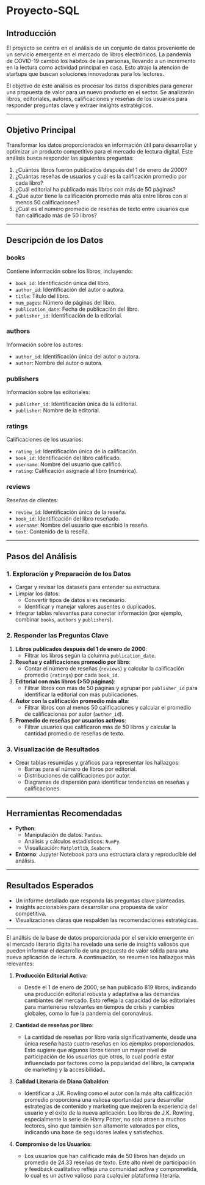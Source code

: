 # Proyecto-SQL

## Introducción

El proyecto se centra en el análisis de un conjunto de datos proveniente de un servicio emergente en el mercado de libros electrónicos. La pandemia de COVID-19 cambió los hábitos de las personas, llevando a un incremento en la lectura como actividad principal en casa. Esto atrajo la atención de startups que buscan soluciones innovadoras para los lectores.

El objetivo de este análisis es procesar los datos disponibles para generar una propuesta de valor para un nuevo producto en el sector. Se analizarán libros, editoriales, autores, calificaciones y reseñas de los usuarios para responder preguntas clave y extraer insights estratégicos.

---

## Objetivo Principal

Transformar los datos proporcionados en información útil para desarrollar y optimizar un producto competitivo para el mercado de lectura digital. Este análisis busca responder las siguientes preguntas:
1. ¿Cuántos libros fueron publicados después del 1 de enero de 2000?
2. ¿Cuántas reseñas de usuarios y cuál es la calificación promedio por cada libro?
3. ¿Cuál editorial ha publicado más libros con más de 50 páginas?
4. ¿Qué autor tiene la calificación promedio más alta entre libros con al menos 50 calificaciones?
5. ¿Cuál es el número promedio de reseñas de texto entre usuarios que han calificado más de 50 libros?

---

## Descripción de los Datos

### **books**
Contiene información sobre los libros, incluyendo:
- `book_id`: Identificación única del libro.
- `author_id`: Identificación del autor o autora.
- `title`: Título del libro.
- `num_pages`: Número de páginas del libro.
- `publication_date`: Fecha de publicación del libro.
- `publisher_id`: Identificación de la editorial.

### **authors**
Información sobre los autores:
- `author_id`: Identificación única del autor o autora.
- `author`: Nombre del autor o autora.

### **publishers**
Información sobre las editoriales:
- `publisher_id`: Identificación única de la editorial.
- `publisher`: Nombre de la editorial.

### **ratings**
Calificaciones de los usuarios:
- `rating_id`: Identificación única de la calificación.
- `book_id`: Identificación del libro calificado.
- `username`: Nombre del usuario que calificó.
- `rating`: Calificación asignada al libro (numérica).

### **reviews**
Reseñas de clientes:
- `review_id`: Identificación única de la reseña.
- `book_id`: Identificación del libro reseñado.
- `username`: Nombre del usuario que escribió la reseña.
- `text`: Contenido de la reseña.

---

## Pasos del Análisis

### 1. **Exploración y Preparación de los Datos**
- Cargar y revisar los datasets para entender su estructura.
- Limpiar los datos:
  - Convertir tipos de datos si es necesario.
  - Identificar y manejar valores ausentes o duplicados.
- Integrar tablas relevantes para conectar información (por ejemplo, combinar `books`, `authors` y `publishers`).

### 2. **Responder las Preguntas Clave**
1. **Libros publicados después del 1 de enero de 2000**:
   - Filtrar los libros según la columna `publication_date`.
2. **Reseñas y calificaciones promedio por libro**:
   - Contar el número de reseñas (`reviews`) y calcular la calificación promedio (`ratings`) por cada `book_id`.
3. **Editorial con más libros (>50 páginas)**:
   - Filtrar libros con más de 50 páginas y agrupar por `publisher_id` para identificar la editorial con más publicaciones.
4. **Autor con la calificación promedio más alta**:
   - Filtrar libros con al menos 50 calificaciones y calcular el promedio de calificaciones por autor (`author_id`).
5. **Promedio de reseñas por usuarios activos**:
   - Filtrar usuarios que calificaron más de 50 libros y calcular la cantidad promedio de reseñas de texto.

### 3. **Visualización de Resultados**
- Crear tablas resumidas y gráficos para representar los hallazgos:
  - Barras para el número de libros por editorial.
  - Distribuciones de calificaciones por autor.
  - Diagramas de dispersión para identificar tendencias en reseñas y calificaciones.

---

## Herramientas Recomendadas
- **Python**:
  - Manipulación de datos: `Pandas`.
  - Análisis y cálculos estadísticos: `NumPy`.
  - Visualización: `Matplotlib`, `Seaborn`.
- **Entorno**: Jupyter Notebook para una estructura clara y reproducible del análisis.

---

## Resultados Esperados
- Un informe detallado que responda las preguntas clave planteadas.
- Insights accionables para desarrollar una propuesta de valor competitiva.
- Visualizaciones claras que respalden las recomendaciones estratégicas.

---
El análisis de la base de datos proporcionada por el servicio emergente en el mercado literario digital ha revelado una serie de insights valiosos que pueden informar el desarrollo de una propuesta de valor sólida para una nueva aplicación de lectura. A continuación, se resumen los hallazgos más relevantes:

1. **Producción Editorial Activa**:
   - Desde el 1 de enero de 2000, se han publicado 819 libros, indicando una producción editorial robusta y adaptativa a las demandas cambiantes del mercado. Esto refleja la capacidad de las editoriales para mantenerse relevantes en tiempos de crisis y cambios globales, como lo fue la pandemia del coronavirus.

2. **Cantidad de reseñas por libro**:
   - La cantidad de reseñas por libro varía significativamente, desde una única reseña hasta cuatro reseñas en los ejemplos proporcionados. Esto sugiere que algunos libros tienen un mayor nivel de participación de los usuarios que otros, lo cual podría estar influenciado por factores como la popularidad del libro, la campaña de marketing y la accesibilidad..

3. **Calidad Literaria de Diana Gabaldon**:
   - Identificar a J.K. Rowling como el autor con la más alta calificación promedio proporciona una valiosa oportunidad para desarrollar estrategias de contenido y marketing que mejoren la experiencia del usuario y el éxito de la nueva aplicación. Los libros de J.K. Rowling, especialmente la serie de Harry Potter, no solo atraen a muchos lectores, sino que también son altamente valorados por ellos, indicando una base de seguidores leales y satisfechos.

4. **Compromiso de los Usuarios**:
   - Los usuarios que han calificado más de 50 libros han dejado un promedio de 24.33 reseñas de texto. Este alto nivel de participación y feedback cualitativo refleja una comunidad activa y comprometida, lo cual es un activo valioso para cualquier plataforma literaria.

